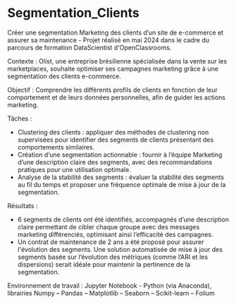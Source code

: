 # Segmentation_Clients
Créer une segmentation Marketing des clients d’un site de e-commerce et assurer sa maintenance - Projet réalisé en mai 2024 dans le cadre du parcours de formation DataScientist d'OpenClassrooms.

Contexte : Olist, une entreprise brésilienne spécialisée dans la vente sur les marketplaces, souhaite optimiser ses campagnes marketing grâce à une segmentation des clients e-commerce. 

Objectif : Comprendre les différents profils de clients en fonction de leur comportement et de leurs données personnelles, afin de guider les actions marketing.

Tâches :
-	Clustering des clients : appliquer des méthodes de clustering non supervisées pour identifier des segments de clients présentant des comportements similaires.
-	Création d’une segmentation actionnable : fournir à l’équipe Marketing d’une description claire des segments, avec des recommandations pratiques pour une utilisation optimale.
-	Analyse de la stabilité des segments : évaluer la stabilité des segments au fil du temps et proposer une fréquence optimale de mise à jour de la segmentation.

Résultats : 
-	6 segments de clients ont été identifiés, accompagnés d’une description claire permettant de cibler chaque groupe avec des messages marketing différenciés, optimisant ainsi l’efficacité des campagnes.
-	Un contrat de maintenance de 2 ans a été proposé pour assurer l'évolution des segments. Une solution automatisée de mise à jour des segments basée sur l’évolution des métriques (comme l’ARI et les dispersions) serait idéale pour maintenir la pertinence de la segmentation.

Environnement de travail : Jupyter Notebook - Python (via Anaconda), librairies Numpy – Pandas – Matplotlib – Seaborn – Scikit-learn – Folium


